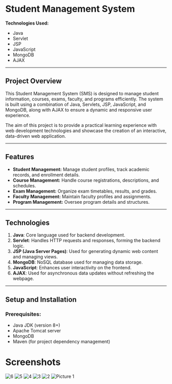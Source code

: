 # Student Management System

**Technologies Used:**  
- Java  
- Servlet  
- JSP  
- JavaScript  
- MongoDB  
- AJAX

---

## Project Overview

This Student Management System (SMS) is designed to manage student information, courses, exams, faculty, and programs efficiently. The system is built using a combination of Java, Servlets, JSP, JavaScript, and MongoDB, along with AJAX to ensure a dynamic and responsive user experience.

The aim of this project is to provide a practical learning experience with web development technologies and showcase the creation of an interactive, data-driven web application.

---

## Features

- **Student Management:** Manage student profiles, track academic records, and enrollment details.
- **Course Management:** Handle course registrations, descriptions, and schedules.
- **Exam Management:** Organize exam timetables, results, and grades.
- **Faculty Management:** Maintain faculty profiles and assignments.
- **Program Management:** Oversee program details and structures.

---

## Technologies

1. **Java**: Core language used for backend development.
2. **Servlet**: Handles HTTP requests and responses, forming the backend logic.
3. **JSP (Java Server Pages)**: Used for generating dynamic web content and managing views.
4. **MongoDB**: NoSQL database used for managing data storage.
5. **JavaScript**: Enhances user interactivity on the frontend.
6. **AJAX**: Used for asynchronous data updates without refreshing the webpage.

---

## Setup and Installation

### Prerequisites:
- Java JDK (version 8+)
- Apache Tomcat server
- MongoDB
- Maven (for project dependency management)

# Screenshots

![6](https://github.com/user-attachments/assets/31612761-0949-4f36-86ff-3e4ed54c70c0)
![5](https://github.com/user-attachments/assets/babd1c2d-d825-4781-9f62-379ce1c1c462)
![4](https://github.com/user-attachments/assets/0da3ed8e-7206-4e13-abc8-d7bc0f752da3)
![3](https://github.com/user-attachments/assets/1a64ee05-ee5e-4258-a550-599ca40c8b44)
![2](https://github.com/user-attachments/assets/71f19b49-cb93-4d9f-9afc-a404740c7958)
![Picture 1](https://github.com/user-attachments/assets/48446971-62f2-49ef-9401-3d57c03b95b8)
  
